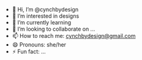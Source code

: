 - 👋 Hi, I’m @cynchbydesign
- 👀 I’m interested in designs
- 🌱 I’m currently learning  
- 💞️ I’m looking to collaborate on ...
- 📫 How to reach me: cynchbydesign@gmail.com
- 😄 Pronouns: she/her
- ⚡ Fun fact: ...

<!---
cynchbydesign/cynchbydesign is a ✨ special ✨ repository because its `README.md` (this file) appears on your GitHub profile.
You can click the Preview link to take a look at your changes.
--->
